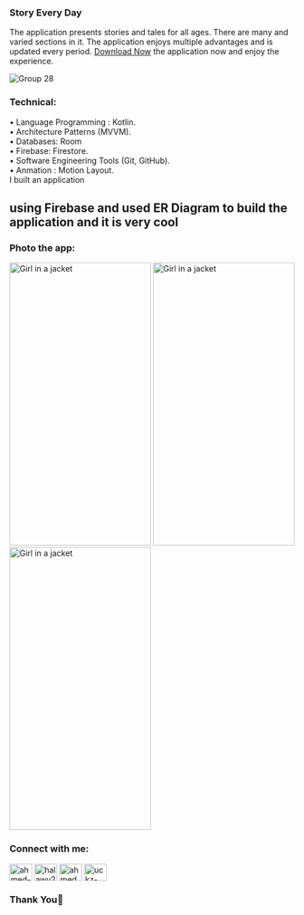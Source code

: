 
<h3 align="left">Story Every Day</h3>
<p>
  The application presents stories and tales for all ages.
There are many and varied sections in it. The application enjoys multiple advantages and is updated every period. 
<a href="https://drive.google.com/file/d/1jHlaF0jBoWbpAkf9SUsD935KJPu5nAwA/view?usp=sharing">Download Now</a> the application now and enjoy the experience.
  </p>
  
  ![Group 28](https://user-images.githubusercontent.com/80789457/204914761-cc7b19f6-c7cc-4933-a041-b2ec769f2ff9.png)

<h3 align="left">Technical:</h3>
<p align="left">
    • Language Programming : Kotlin.<br>
    • Architecture Patterns (MVVM).<br>
    • Databases: Room<br>
    • Firebase: Firestore.<br>
    • Software Engineering Tools (Git, GitHub).<br>
    • Anmation : Motion Layout.<br>
  I built an application<h2 Dashboard</h2> using Firebase and used ER Diagram to build the application and it is very cool
</p>

<h3 align="left">Photo the app:</h3>
<div>
<img src="https://user-images.githubusercontent.com/80789457/204913479-ace9ebe2-ec5c-405c-9a62-1f304231e9e0.png" alt="Girl in a jacket" width="250" height="500">
<img src="https://user-images.githubusercontent.com/80789457/204913504-f5e6a0fe-5da2-4914-9fe7-dc4beacac736.png" alt="Girl in a jacket" width="250" height="500">
<img src="https://user-images.githubusercontent.com/80789457/204913482-bb6b7671-602c-4d68-9666-7ce8040dfe0c.png" alt="Girl in a jacket" width="250" height="500">
</div>


<h3 align="left">Connect with me:</h3>
<p align="left">
<a href="https://linkedin.com/in/ahmed-abdelraheem-2067a1207" target="blank"><img align="center" src="https://raw.githubusercontent.com/rahuldkjain/github-profile-readme-generator/master/src/images/icons/Social/linked-in-alt.svg" alt="ahmed-abdelraheem-2067a1207" height="30" width="40" /></a>
<a href="https://fb.com/halawy2000" target="blank"><img align="center" src="https://raw.githubusercontent.com/rahuldkjain/github-profile-readme-generator/master/src/images/icons/Social/facebook.svg" alt="halawy2000" height="30" width="40" /></a>
<a href="https://instagram.com/ahmed_abdelraheem20" target="blank"><img align="center" src="https://raw.githubusercontent.com/rahuldkjain/github-profile-readme-generator/master/src/images/icons/Social/instagram.svg" alt="ahmed_abdelraheem20" height="30" width="40" /></a>
<a href="https://www.youtube.com/channel/UCkZ-b4eDmPAzdviKLDNOVbg" target="blank"><img align="center" src="https://raw.githubusercontent.com/rahuldkjain/github-profile-readme-generator/master/src/images/icons/Social/youtube.svg" alt="uckz-b4edmpazdvikldnovbg" height="30" width="40" /></a>
</p>

<h3 align="left">Thank You👋</h3>

